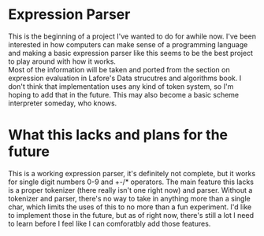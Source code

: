 # Expression Parser

This is the beginning of a project I've wanted to do for awhile now.  I've been interested in how computers can make sense of a programming language and making
a basic expression parser like this seems to be the best project to play around with how it works.  
Most of the information will be taken and ported from the section on expression evaluation in Lafore's Data strucutres and algorithms book.  I don't think that 
implementation uses any kind of token system, so I'm hoping to add that in the future.  This may also become a basic scheme interpreter someday, who knows.

# What this lacks and plans for the future

This is a working expression parser, it's definitely not complete, but it works for single digit numbers 0-9 and +-/* operators.  The main feature this lacks is a
proper tokenizer (there really isn't one right now) and parser.  Without a tokenizer and parser, there's no way to take in anything more than a single char, which
limits the uses of this to no more than a fun experiment.  I'd like to implement those in the future, but as of right now, there's still a lot I need to learn 
before I feel like I can comforatbly add those features. 

